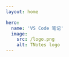 ```yaml
---
layout: home

hero:
  name: 'VS Code 笔记'
  image:
    src: /logo.png
    alt: TNotes logo
---
```


<SidebarCard pending />
